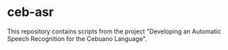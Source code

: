 # ceb-asr

This repository contains scripts from the project "Developing an Automatic Speech Recognition for the Cebuano Language".
